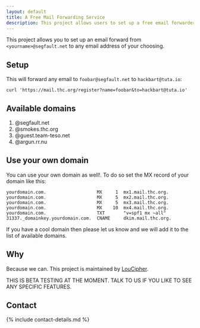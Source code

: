 ```yaml
---
layout: default
title: A Free Mail Forwarding Service
description: This project allows users to set up a free email forwarder.
---
```


<!-- <div style="text-align:center"><h1>{{ page.title }}</h1></div> -->

This project allows you to set up an email forward from `<yourname>@segfault.net` to any email address of your choosing.

## Setup

This will forward any email to `foobar@segfault.net` to `hackbart@tuta.io`:

```shell
curl 'https://mail.thc.org/register?name=foobar&to=hackbart@tuta.io'
```

## Available domains

1. @segfault.net
1. @smokes.thc.org
1. @guest.team-teso.net
1. @argun.rr.nu

## Use your own domain

You can use your own domain as well!. To do so set the MX record of your domain like this:

```
yourdomain.com.                   MX     1  mx1.mail.thc.org.
yourdomain.com.                   MX     5  mx2.mail.thc.org.
yourdomain.com.                   MX     5  mx3.mail.thc.org.
yourdomain.com.                   MX    10  mx4.mail.thc.org.
yourdomain.com.                   TXT       "v=spf1 mx ~all"
31337._domainkey.yourdomain.com.  CNAME     dkim.mail.thc.org. 
```

If you have a cool domain then please let us know and we will add it to the list of available domains.

## Why

Because we can. This project is maintained by [LouCipher](https://t.me/thcorg).

THIS IS BETA TESTING AT THE MOMENT. TALK TO US IF YOU LIKE TO SEE ANY SPECIFIC FEATURES.

## Contact

{% include contact-details.md %}
